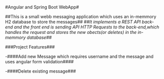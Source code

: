 #Angular and Spring Boot WebApp#

##This is a small webb messaging application which uses an in-memmory H2 database to store the messages##
 ##*It implements a REST API back-end and the front end is sending API HTTP Requests to the back-end,which handles the request and stores the new obects(or deletes) in the in-memmory database*##


###Project Features###

-####Add new Message which requires username and the message and uses angular form validation####

-####Delete existing message###
